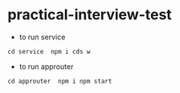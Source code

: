 # practical-interview-test

- to run service

`cd service 
 npm i
cds w`

- to run approuter 

`cd approuter 
 npm i
npm start`


